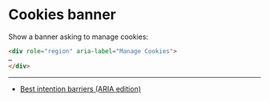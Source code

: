 # Cookies banner

Show a banner asking to manage cookies:

```html
<div role="region" aria-label="Manage Cookies">
…
</div>
```

---

- [Best intention barriers (ARIA edition)](https://marcus.io/blog/best-intention-barriers-aria)
